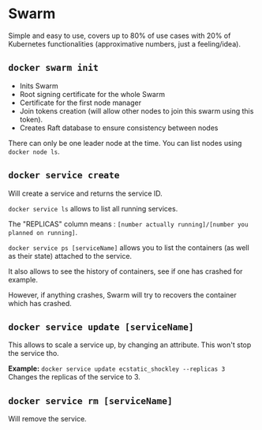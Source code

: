# Swarm

Simple and easy to use, covers up to 80% of use cases with 20% of Kubernetes functionalities (approximative numbers, just a feeling/idea).

## `docker swarm init`

- Inits Swarm
- Root signing certificate for the whole Swarm
- Certificate for the first node manager
- Join tokens creation (will allow other nodes to join this swarm using this token).
- Creates Raft database to ensure consistency between nodes


There can only be one leader node at the time. You can list nodes using `docker node ls`.


## `docker service create`

Will create a service and returns the service ID.

`docker service ls` allows to list all running services.

The "REPLICAS" column means : 
`[number actually running]/[number you planned on running]`.


`docker service ps [serviceName]` allows you to list the containers (as well as their state) attached to the service.

It also allows to see the history of containers, see if one has crashed for example.

However, if anything crashes, Swarm will try to recovers the container which has crashed.

## `docker service update [serviceName]`

This allows to scale a service up, by changing an attribute.
This won't stop the service tho.


**Example:** 
`docker service update ecstatic_shockley --replicas 3 ` Changes the replicas of the service to 3.

## `docker service rm [serviceName]`

Will remove the service.

